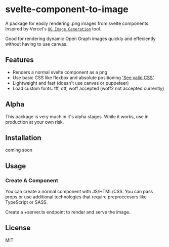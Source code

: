 # svelte-component-to-image

A package for easily rendering .png images from svelte components. Inspired by Vercel's
[`OG Image Generation`](https://vercel.com/docs/concepts/functions/edge-functions/og-image-generation) tool.

Good for rendering dynamic Open Graph images quickly and effeciently without having to use canvas.

## Features

- Renders a normal svelte component as a png
- Use basic CSS like flexbox and absolute positioning ['See valid CSS'](https://github.com/vercel/satori#css)
- Lightweight and fast (doesn't use canvas or puppeteer)
- Load custom fonts: tff, otf, woff accepted (woff2 not accepted currently)

## Alpha

This package is very much in it's alpha stages. While it works, use in production at your own risk.

## Installation

coming soon

## Usage

### Create A Component

You can create a normal component with JS/HTML/CSS. You can pass props or use additional technologies
that require preproccesors like TypeScript or SASS.

Create a +server.ts endpoint to render and serve the image.


## License

MIT

